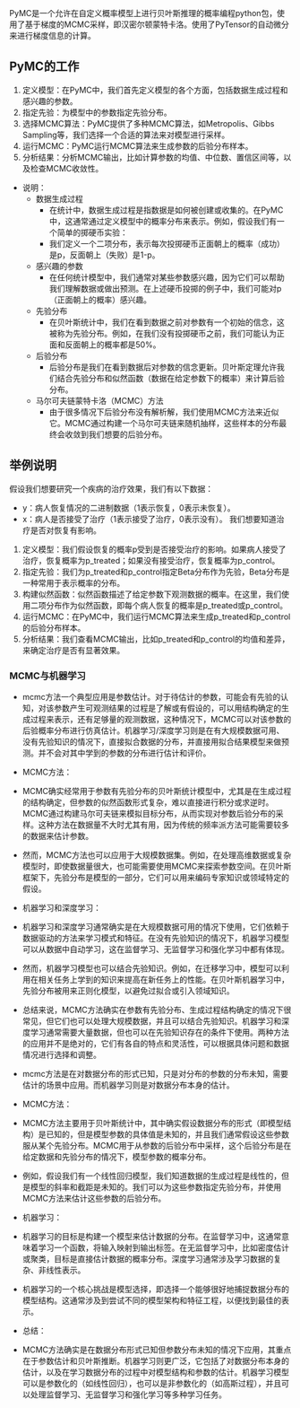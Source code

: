 
PyMC是一个允许在自定义概率模型上进行贝叶斯推理的概率编程python包，使用了基于梯度的MCMC采样，即汉密尔顿蒙特卡洛。使用了PyTensor的自动微分来进行梯度信息的计算。
## PyMC的工作
1. 定义模型：在PyMC中，我们首先定义模型的各个方面，包括数据生成过程和感兴趣的参数。
2. 指定先验：为模型中的参数指定先验分布。
3. 选择MCMC算法：PyMC提供了多种MCMC算法，如Metropolis、Gibbs Sampling等，我们选择一个合适的算法来对模型进行采样。
4. 运行MCMC：PyMC运行MCMC算法来生成参数的后验分布样本。
5. 分析结果：分析MCMC输出，比如计算参数的均值、中位数、置信区间等，以及检查MCMC收敛性。

* 说明：
  * 数据生成过程
    * 在统计中，数据生成过程是指数据是如何被创建或收集的。在PyMC中，这通常通过定义模型中的概率分布来表示。例如，假设我们有一个简单的掷硬币实验：
    * 我们定义一个二项分布，表示每次投掷硬币正面朝上的概率（成功）是p，反面朝上（失败）是1-p。
  * 感兴趣的参数
    * 在任何统计模型中，我们通常对某些参数感兴趣，因为它们可以帮助我们理解数据或做出预测。在上述硬币投掷的例子中，我们可能对p（正面朝上的概率）感兴趣。
  * 先验分布
    * 在贝叶斯统计中，我们在看到数据之前对参数有一个初始的信念，这被称为先验分布。例如，在我们没有投掷硬币之前，我们可能认为正面和反面朝上的概率都是50%。
  * 后验分布
    * 后验分布是我们在看到数据后对参数的信念更新。贝叶斯定理允许我们结合先验分布和似然函数（数据在给定参数下的概率）来计算后验分布。
  * 马尔可夫链蒙特卡洛（MCMC）方法
    * 由于很多情况下后验分布没有解析解，我们使用MCMC方法来近似它。MCMC通过构建一个马尔可夫链来随机抽样，这些样本的分布最终会收敛到我们想要的后验分布。
   
## 举例说明
假设我们想要研究一个疾病的治疗效果，我们有以下数据：
* y：病人恢复情况的二进制数据（1表示恢复，0表示未恢复）。
* x：病人是否接受了治疗（1表示接受了治疗，0表示没有）。
我们想要知道治疗是否对恢复有影响。
1. 定义模型：我们假设恢复的概率p受到是否接受治疗的影响。如果病人接受了治疗，恢复概率为p_treated；如果没有接受治疗，恢复概率为p_control。
2. 指定先验：我们为p_treated和p_control指定Beta分布作为先验，Beta分布是一种常用于表示概率的分布。
3. 构建似然函数：似然函数描述了给定参数下观测数据的概率。在这里，我们使用二项分布作为似然函数，即每个病人恢复的概率是p_treated或p_control。
4. 运行MCMC：在PyMC中，我们运行MCMC算法来生成p_treated和p_control的后验分布样本。
5. 分析结果：我们查看MCMC输出，比如p_treated和p_control的均值和差异，来确定治疗是否有显著效果。


### MCMC与机器学习
* mcmc方法一个典型应用是参数估计。对于待估计的参数，可能会有先验的认知，对该参数产生可观测结果的过程是了解或有假设的，可以用结构确定的生成过程来表示，还有足够量的观测数据，这种情况下，MCMC可以对该参数的后验概率分布进行仿真估计。机器学习/深度学习则是在有大规模数据可用、没有先验知识的情况下，直接拟合数据的分布，并直接用拟合结果模型来做预测。并不会对其中学到的参数的分布进行估计和评价。
 * MCMC方法：
  * MCMC确实经常用于参数有先验分布的贝叶斯统计模型中，尤其是在生成过程的结构确定，但参数的似然函数形式复杂，难以直接进行积分或求逆时。MCMC通过构建马尔可夫链来模拟目标分布，从而实现对参数后验分布的采样。这种方法在数据量不大时尤其有用，因为传统的频率派方法可能需要较多的数据来估计参数。
  * 然而，MCMC方法也可以应用于大规模数据集。例如，在处理高维数据或复杂模型时，即使数据量很大，也可能需要使用MCMC来探索参数空间。在贝叶斯框架下，先验分布是模型的一部分，它们可以用来编码专家知识或领域特定的假设。
 * 机器学习和深度学习：
  * 机器学习和深度学习通常确实是在大规模数据可用的情况下使用，它们依赖于数据驱动的方法来学习模式和特征。在没有先验知识的情况下，机器学习模型可以从数据中自动学习，这在监督学习、无监督学习和强化学习中都有体现。
  * 然而，机器学习模型也可以结合先验知识。例如，在迁移学习中，模型可以利用在相关任务上学到的知识来提高在新任务上的性能。在贝叶斯机器学习中，先验分布被用来正则化模型，以避免过拟合或引入领域知识。
 * 总结来说，MCMC方法确实在参数有先验分布、生成过程结构确定的情况下很常见，但它们也可以处理大规模数据，并且可以结合先验知识。机器学习和深度学习通常需要大量数据，但也可以在先验知识存在的条件下使用。两种方法的应用并不是绝对的，它们有各自的特点和灵活性，可以根据具体问题和数据情况进行选择和调整。

* mcmc方法是在对数据分布的形式已知，只是对分布的参数的分布未知，需要估计的场景中应用。而机器学习则是对数据分布本身的估计。
 * MCMC方法：
  * MCMC方法主要用于贝叶斯统计中，其中确实假设数据分布的形式（即模型结构）是已知的，但是模型参数的具体值是未知的，并且我们通常假设这些参数服从某个先验分布。MCMC用于从参数的后验分布中采样，这个后验分布是在给定数据和先验分布的情况下，模型参数的概率分布。
  * 例如，假设我们有一个线性回归模型，我们知道数据的生成过程是线性的，但是模型的斜率和截距是未知的。我们可以为这些参数指定先验分布，并使用MCMC方法来估计这些参数的后验分布。
 * 机器学习：
  * 机器学习的目标是构建一个模型来估计数据的分布。在监督学习中，这通常意味着学习一个函数，将输入映射到输出标签。在无监督学习中，比如密度估计或聚类，目标是直接估计数据的概率分布。深度学习通常涉及学习数据的复杂、非线性表示。
  * 机器学习的一个核心挑战是模型选择，即选择一个能够很好地捕捉数据分布的模型结构。这通常涉及到尝试不同的模型架构和特征工程，以便找到最佳的表示。
 * 总结：
  * MCMC方法确实是在数据分布形式已知但参数分布未知的情况下应用，其重点在于参数估计和贝叶斯推断。机器学习则更广泛，它包括了对数据分布本身的估计，以及在学习数据分布的过程中对模型结构和参数的估计。机器学习模型可以是参数化的（如线性回归），也可以是非参数化的（如高斯过程），并且可以处理监督学习、无监督学习和强化学习等多种学习任务。


